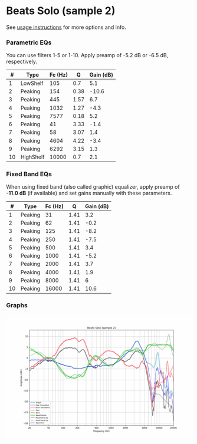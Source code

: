 # Beats Solo (sample 2)
See [usage instructions](https://github.com/jaakkopasanen/AutoEq#usage) for more options and info.

### Parametric EQs
You can use filters 1-5 or 1-10. Apply preamp of -5.2 dB or -6.5 dB, respectively.

|   # | Type      |   Fc (Hz) |    Q |   Gain (dB) |
|-----|-----------|-----------|------|-------------|
|   1 | LowShelf  |       105 | 0.7  |         5.1 |
|   2 | Peaking   |       154 | 0.38 |       -10.6 |
|   3 | Peaking   |       445 | 1.57 |         6.7 |
|   4 | Peaking   |      1032 | 1.27 |        -4.3 |
|   5 | Peaking   |      7577 | 0.18 |         5.2 |
|   6 | Peaking   |        41 | 3.33 |        -1.4 |
|   7 | Peaking   |        58 | 3.07 |         1.4 |
|   8 | Peaking   |      4604 | 4.22 |        -3.4 |
|   9 | Peaking   |      6292 | 3.15 |         1.3 |
|  10 | HighShelf |     10000 | 0.7  |         2.1 |

### Fixed Band EQs
When using fixed band (also called graphic) equalizer, apply preamp of **-11.0 dB** (if available) and set gains manually with these parameters.

|   # | Type    |   Fc (Hz) |    Q |   Gain (dB) |
|-----|---------|-----------|------|-------------|
|   1 | Peaking |        31 | 1.41 |         3.2 |
|   2 | Peaking |        62 | 1.41 |        -0.2 |
|   3 | Peaking |       125 | 1.41 |        -8.2 |
|   4 | Peaking |       250 | 1.41 |        -7.5 |
|   5 | Peaking |       500 | 1.41 |         3.4 |
|   6 | Peaking |      1000 | 1.41 |        -5.2 |
|   7 | Peaking |      2000 | 1.41 |         3.7 |
|   8 | Peaking |      4000 | 1.41 |         1.9 |
|   9 | Peaking |      8000 | 1.41 |         6   |
|  10 | Peaking |     16000 | 1.41 |        10.6 |

### Graphs
![](./Beats%20Solo%20(sample%202).png)

